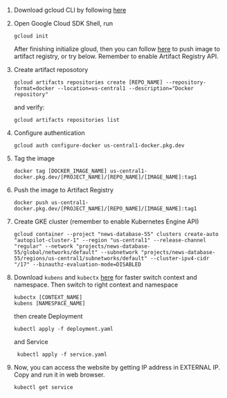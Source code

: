 1. Download gcloud CLI by following [here](https://cloud.google.com/sdk/docs/install)

2. Open Google Cloud SDK Shell, run
    ```
    gcloud init
    ```
    After finishing initialize gloud, then you can follow [here](https://cloud.google.com/artifact-registry/docs/docker/store-docker-container-images) to push image to artifact registry, or try below. Remember to enable Artifact Registry API.

3. Create artifact reposotory
    ```
    gcloud artifacts repositories create [REPO_NAME] --repository-format=docker --location=us-central1 --description="Docker repository"
    ```
    and verify:
    ```
    gcloud artifacts repositories list
    ```

4. Configure authentication
    ```
    gcloud auth configure-docker us-central1-docker.pkg.dev
    ```

5. Tag the image 
    ```
    docker tag [DOCKER_IMAGE_NAME] us-central1-docker.pkg.dev/[PROJECT_NAME]/[REPO_NAME]/[IMAGE_NAME]:tag1
    ```

6. Push the image to Artifact Registry
    ```
    docker push us-central1-docker.pkg.dev/[PROJECT_NAME]/[REPO_NAME]/[IMAGE_NAME]:tag1
    ```

7. Create GKE cluster (remember to enable Kubernetes Engine API)
    ```
    gcloud container --project "news-database-55" clusters create-auto "autopilot-cluster-1" --region "us-central1" --release-channel "regular" --network "projects/news-database-55/global/networks/default" --subnetwork "projects/news-database-55/regions/us-central1/subnetworks/default" --cluster-ipv4-cidr "/17" --binauthz-evaluation-mode=DISABLED
    ```

8. Download `kubens` and `kubectx` [here](https://github.com/ahmetb/kubectx) for faster switch context and namespace. Then switch to right context and namespace
   ```
   kubectx [CONTEXT_NAME]
   kubens [NAMESPACE_NAME]
   ```
   then create Deployment
   ```
   kubectl apply -f deployment.yaml
   ```
   and Service
   ```
    kubectl apply -f service.yaml
   ```

9.  Now, you can access the website by getting IP address in EXTERNAL IP. Copy and run it in web browser.
    ```
    kubectl get service
    ```
    